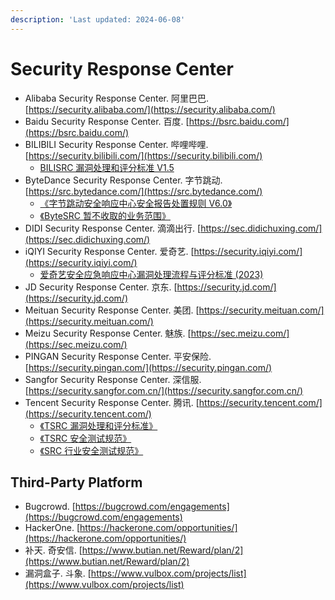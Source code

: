 ```yaml
---
description: 'Last updated: 2024-06-08'
---
```


# Security Response Center

* Alibaba Security Response Center. 阿里巴巴. [https://security.alibaba.com/](https://security.alibaba.com/)
* Baidu Security Response Center. 百度. [https://bsrc.baidu.com/](https://bsrc.baidu.com/)
* BILIBILI Security Response Center. 哔哩哔哩. [https://security.bilibili.com/](https://security.bilibili.com/)
  * [BILISRC 漏洞处理和评分标准 V1.5](https://security.bilibili.com/announcement/19/)
* ByteDance Security Response Center. 字节跳动. [https://src.bytedance.com/](https://src.bytedance.com/)
  * [《字节跳动安全响应中心安全报告处置规则 V6.0》](https://q2a1fk6o03.feishu.cn/docx/WPOHdeVdLoJgPfx25VmcfVJxnde)
  * [《ByteSRC 暂不收取的业务范围》](https://q2a1fk6o03.feishu.cn/docx/A0LWdFJnook5FfxFV8FceiKDn2c)
* DIDI Security Response Center. 滴滴出行. [https://sec.didichuxing.com/](https://sec.didichuxing.com/)
* iQIYI Security Response Center. 爱奇艺. [https://security.iqiyi.com/](https://security.iqiyi.com/)
  * [爱奇艺安全应急响应中心漏洞处理流程与评分标准 (2023)](https://security.iqiyi.com/#noticedetail/183)
* JD Security Response Center. 京东. [https://security.jd.com/](https://security.jd.com/)
* Meituan Security Response Center. 美团. [https://security.meituan.com/](https://security.meituan.com/)
* Meizu Security Response Center. 魅族. [https://sec.meizu.com/](https://sec.meizu.com/)
* PINGAN Security Response Center. 平安保险. [https://security.pingan.com/](https://security.pingan.com/)
* Sangfor Security Response Center. 深信服. [https://security.sangfor.com.cn/](https://security.sangfor.com.cn/)
* Tencent Security Response Center. 腾讯. [https://security.tencent.com/](https://security.tencent.com/)
  * [《TSRC 漏洞处理和评分标准》](https://security.tencent.com/uploadimg\_dir/other/TSRC.pdf?v=3.2)
  * [《TSRC 安全测试规范》](https://security.tencent.com/announcement/msg/266)
  * [《SRC 行业安全测试规范》](https://security.tencent.com/announcement/msg/180)

## Third-Party Platform

* Bugcrowd. [https://bugcrowd.com/engagements](https://bugcrowd.com/engagements)
* HackerOne. [https://hackerone.com/opportunities/](https://hackerone.com/opportunities/)
* 补天. 奇安信. [https://www.butian.net/Reward/plan/2](https://www.butian.net/Reward/plan/2)
* 漏洞盒子. 斗象. [https://www.vulbox.com/projects/list](https://www.vulbox.com/projects/list)
